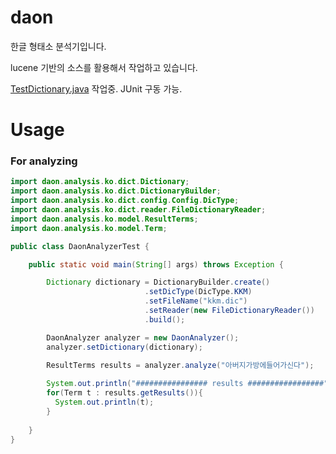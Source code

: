 # daon
한글 형태소 분석기입니다.

lucene 기반의 소스를 활용해서 작업하고 있습니다.

[TestDictionary.java](https://github.com/rasoio/daon/blob/master/src/test/java/daon/analysis/ko/TestDictionary.java) 작업중. JUnit 구동 가능. 

# Usage

### For analyzing

```java
import daon.analysis.ko.dict.Dictionary;
import daon.analysis.ko.dict.DictionaryBuilder;
import daon.analysis.ko.dict.config.Config.DicType;
import daon.analysis.ko.dict.reader.FileDictionaryReader;
import daon.analysis.ko.model.ResultTerms;
import daon.analysis.ko.model.Term;

public class DaonAnalyzerTest {

    public static void main(String[] args) throws Exception {

        Dictionary dictionary = DictionaryBuilder.create()
                              .setDicType(DicType.KKM)
                              .setFileName("kkm.dic")
                              .setReader(new FileDictionaryReader())
                              .build();

        DaonAnalyzer analyzer = new DaonAnalyzer();
        analyzer.setDictionary(dictionary);

        ResultTerms results = analyzer.analyze("아버지가방에들어가신다");
        
        System.out.println("################ results #################");
        for(Term t : results.getResults()){
          System.out.println(t);
        }
    
    }
}

```
